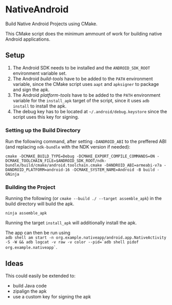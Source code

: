 # NativeAndroid

Build Native Android Projects using CMake.

This CMake script does the minimum ammount of work for building native Android applications.



## Setup

1. The Android SDK needs to be installed and the `ANDROID_SDK_ROOT` environment variable set.
2. The Android _build-tools_ have to be added to the `PATH` environment variable, since the CMake script uses `aapt` and `apksigner` to package and sign the apk.
3. The Android _platform-tools_ have to be added to the `PATH` environment variable for the `install_apk` target of the script, since it uses `adb install` to install the apk.
4. The debug key has to be located at `~/.android/debug.keystore` since the script uses this key for signing.



### Setting up the Build Directory

Run the following command, after setting `-DANDROID_ABI` to the preffered ABI (and replacing `ndk-bundle` with the NDK version if needed):
```
cmake -DCMAKE_BUILD_TYPE=Debug -DCMAKE_EXPORT_COMPILE_COMMANDS=ON -DCMAKE_TOOLCHAIN_FILE=$ANDROID_SDK_ROOT/ndk-bundle/build/cmake/android.toolchain.cmake -DANDROID_ABI=armeabi-v7a -DANDROID_PLATFORM=android-16 -DCMAKE_SYSTEM_NAME=Android -B build -GNinja
```



### Building the Project

Running the following (or `cmake --build ./ --target assemble_apk`) in the build directory will build the apk.
```
ninja assemble_apk
```
  
Running the target `install_apk` will additionally install the apk.

The app can then be run using  
`` adb shell am start -n org.example.nativeapp/android.app.NativeActivity -S -W && adb logcat -v raw -v color --pid=`adb shell pidof org.example.nativeapp` ``.



## Ideas

This could easily be extended to:
- build Java code
- zipalign the apk
- use a custom key for signing the apk

